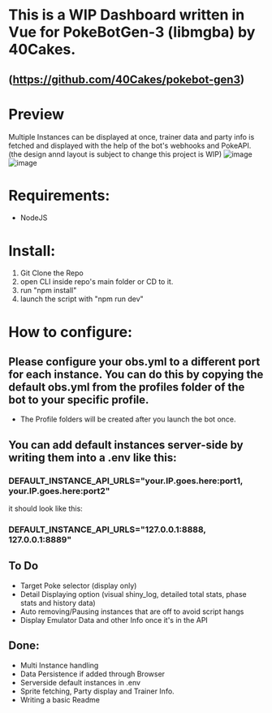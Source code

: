 # This is a WIP Dashboard written in Vue for PokeBotGen-3 (libmgba) by 40Cakes. 
## (https://github.com/40Cakes/pokebot-gen3)




# Preview 
Multiple Instances can be displayed at once, trainer data and party info is fetched and displayed with the help of the bot's webhooks and PokeAPI. (the design annd layout is subject to change this project is WIP)
![image](https://github.com/U2EZNeko/PokeDash/assets/20902663/b67f7331-7870-4e0b-bdde-d8aabd8d40e5)
![image](https://github.com/U2EZNeko/PokeDash/assets/20902663/fa6e6581-830d-41de-9fe7-d67fc1f9bca2)



# Requirements:
  - NodeJS


# Install:
  1. Git Clone the Repo
  2. open CLI inside repo's main folder or CD to it.
  3. run "npm install"
  4. launch the script with "npm run dev"


# How to configure:

## Please configure your obs.yml to a different port for each instance. You can do this by copying the default obs.yml from the profiles folder of the bot to your specific profile. 
- The Profile folders will be created after you launch the bot once. 



## You can add default instances server-side by writing them into a .env like this:

### DEFAULT_INSTANCE_API_URLS="your.IP.goes.here:port1, your.IP.goes.here:port2"
it should look like this: 
### DEFAULT_INSTANCE_API_URLS="127.0.0.1:8888, 127.0.0.1:8889"


## To Do
- Target Poke selector (display only)
- Detail Displaying option (visual shiny_log, detailed total stats, phase stats and history data)
- Auto removing/Pausing instances that are off to avoid script hangs
- Display Emulator Data and other Info once it's in the API

## Done:

- Multi Instance handling
- Data Persistence if added through Browser
- Serverside default instances in .env
- Sprite fetching, Party display and Trainer Info.
- Writing a basic Readme
